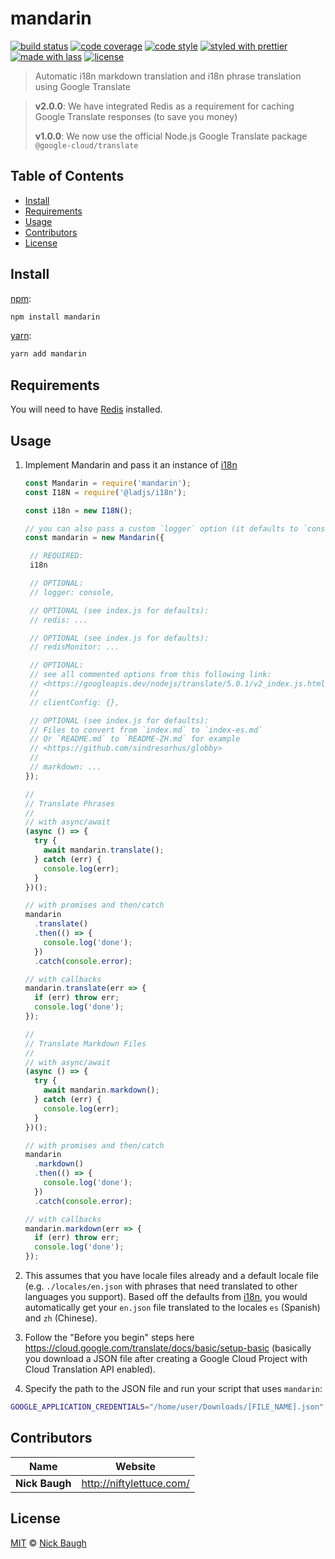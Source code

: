 # mandarin

[![build status](https://img.shields.io/travis/niftylettuce/mandarin.svg)](https://travis-ci.org/niftylettuce/mandarin)
[![code coverage](https://img.shields.io/codecov/c/github/niftylettuce/mandarin.svg)](https://codecov.io/gh/niftylettuce/mandarin)
[![code style](https://img.shields.io/badge/code_style-XO-5ed9c7.svg)](https://github.com/sindresorhus/xo)
[![styled with prettier](https://img.shields.io/badge/styled_with-prettier-ff69b4.svg)](https://github.com/prettier/prettier)
[![made with lass](https://img.shields.io/badge/made_with-lass-95CC28.svg)](https://lass.js.org)
[![license](https://img.shields.io/github/license/niftylettuce/mandarin.svg)](LICENSE)

> Automatic i18n markdown translation and i18n phrase translation using Google Translate

> **v2.0.0**: We have integrated Redis as a requirement for caching Google Translate responses (to save you money)
>
> **v1.0.0**: We now use the official Node.js Google Translate package `@google-cloud/translate`


## Table of Contents

* [Install](#install)
* [Requirements](#requirements)
* [Usage](#usage)
* [Contributors](#contributors)
* [License](#license)


## Install

[npm][]:

```sh
npm install mandarin
```

[yarn][]:

```sh
yarn add mandarin
```


## Requirements

You will need to have [Redis][] installed.


## Usage

1. Implement Mandarin and pass it an instance of [i18n][]

   ```js
   const Mandarin = require('mandarin');
   const I18N = require('@ladjs/i18n');

   const i18n = new I18N();

   // you can also pass a custom `logger` option (it defaults to `console`)
   const mandarin = new Mandarin({

    // REQUIRED:
    i18n

    // OPTIONAL:
    // logger: console,

    // OPTIONAL (see index.js for defaults):
    // redis: ...

    // OPTIONAL (see index.js for defaults):
    // redisMonitor: ...

    // OPTIONAL:
    // see all commented options from this following link:
    // <https://googleapis.dev/nodejs/translate/5.0.1/v2_index.js.html>
    //
    // clientConfig: {},

    // OPTIONAL (see index.js for defaults):
    // Files to convert from `index.md` to `index-es.md`
    // Or `README.md` to `README-ZH.md` for example
    // <https://github.com/sindresorhus/globby>
    //
    // markdown: ...
   });

   //
   // Translate Phrases
   //
   // with async/await
   (async () => {
     try {
       await mandarin.translate();
     } catch (err) {
       console.log(err);
     }
   })();

   // with promises and then/catch
   mandarin
     .translate()
     .then(() => {
       console.log('done');
     })
     .catch(console.error);

   // with callbacks
   mandarin.translate(err => {
     if (err) throw err;
     console.log('done');
   });

   //
   // Translate Markdown Files
   //
   // with async/await
   (async () => {
     try {
       await mandarin.markdown();
     } catch (err) {
       console.log(err);
     }
   })();

   // with promises and then/catch
   mandarin
     .markdown()
     .then(() => {
       console.log('done');
     })
     .catch(console.error);

   // with callbacks
   mandarin.markdown(err => {
     if (err) throw err;
     console.log('done');
   });
   ```

2. This assumes that you have locale files already and a default locale file (e.g. `./locales/en.json` with phrases that need translated to other languages you support). Based off the defaults from [i18n][], you would automatically get your `en.json` file translated to the locales `es` (Spanish) and `zh` (Chinese).

3. Follow the "Before you begin" steps here <https://cloud.google.com/translate/docs/basic/setup-basic> (basically you download a JSON file after creating a Google Cloud Project with Cloud Translation API enabled).

4. Specify the path to the JSON file and run your script that uses `mandarin`:

```sh
GOOGLE_APPLICATION_CREDENTIALS="/home/user/Downloads/[FILE_NAME].json" node app.js
```


## Contributors

| Name           | Website                    |
| -------------- | -------------------------- |
| **Nick Baugh** | <http://niftylettuce.com/> |


## License

[MIT](LICENSE) © [Nick Baugh](http://niftylettuce.com/)


## 

[npm]: https://www.npmjs.com/

[yarn]: https://yarnpkg.com/

[i18n]: https://github.com/ladjs/i18n

[redis]: https://redis.io/
